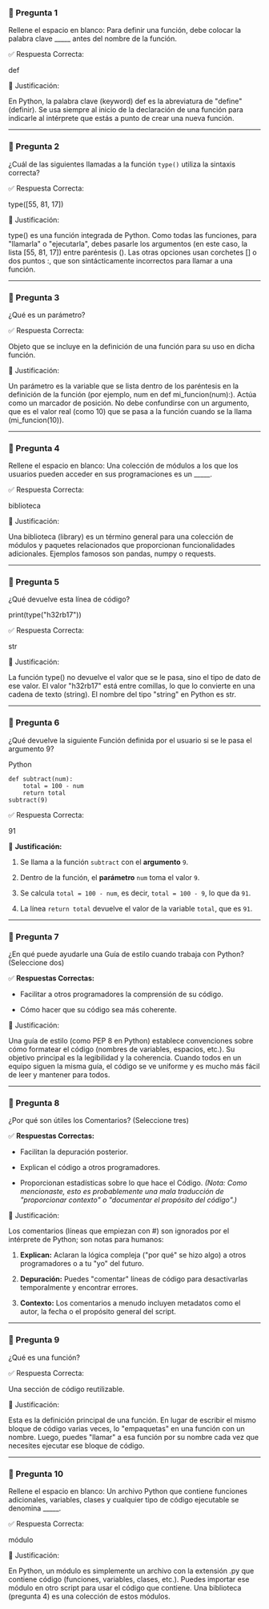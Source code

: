 

### 🧠 Pregunta 1

Rellene el espacio en blanco: Para definir una función, debe colocar la palabra clave _____ antes del nombre de la función.

✅ Respuesta Correcta:

def

📘 Justificación:

En Python, la palabra clave (keyword) def es la abreviatura de "define" (definir). Se usa siempre al inicio de la declaración de una función para indicarle al intérprete que estás a punto de crear una nueva función.

---

### 🧠 Pregunta 2

¿Cuál de las siguientes llamadas a la función `type()` utiliza la sintaxis correcta?

✅ Respuesta Correcta:

type([55, 81, 17])

📘 Justificación:

type() es una función integrada de Python. Como todas las funciones, para "llamarla" o "ejecutarla", debes pasarle los argumentos (en este caso, la lista [55, 81, 17]) entre paréntesis (). Las otras opciones usan corchetes [] o dos puntos :, que son sintácticamente incorrectos para llamar a una función.

---

### 🧠 Pregunta 3

¿Qué es un parámetro?

✅ Respuesta Correcta:

Objeto que se incluye en la definición de una función para su uso en dicha función.

📘 Justificación:

Un parámetro es la variable que se lista dentro de los paréntesis en la definición de la función (por ejemplo, num en def mi_funcion(num):). Actúa como un marcador de posición. No debe confundirse con un argumento, que es el valor real (como 10) que se pasa a la función cuando se la llama (mi_funcion(10)).

---

### 🧠 Pregunta 4

Rellene el espacio en blanco: Una colección de módulos a los que los usuarios pueden acceder en sus programaciones es un _____.

✅ Respuesta Correcta:

biblioteca

📘 Justificación:

Una biblioteca (library) es un término general para una colección de módulos y paquetes relacionados que proporcionan funcionalidades adicionales. Ejemplos famosos son pandas, numpy o requests.

---

### 🧠 Pregunta 5

¿Qué devuelve esta línea de código?

print(type("h32rb17"))

✅ Respuesta Correcta:

str

📘 Justificación:

La función type() no devuelve el valor que se le pasa, sino el tipo de dato de ese valor. El valor "h32rb17" está entre comillas, lo que lo convierte en una cadena de texto (string). El nombre del tipo "string" en Python es str.

---

### 🧠 Pregunta 6

¿Qué devuelve la siguiente Función definida por el usuario si se le pasa el argumento 9?

Python

```
def subtract(num):
    total = 100 - num
    return total
subtract(9)
```

✅ Respuesta Correcta:

91

📘 **Justificación:**

1. Se llama a la función `subtract` con el **argumento** `9`.
    
2. Dentro de la función, el **parámetro** `num` toma el valor `9`.
    
3. Se calcula `total = 100 - num`, es decir, `total = 100 - 9`, lo que da `91`.
    
4. La línea `return total` devuelve el valor de la variable `total`, que es `91`.
    

---

### 🧠 Pregunta 7

¿En qué puede ayudarle una Guía de estilo cuando trabaja con Python? (Seleccione dos)

✅ **Respuestas Correctas:**

- Facilitar a otros programadores la comprensión de su código.
    
- Cómo hacer que su código sea más coherente.
    

📘 Justificación:

Una guía de estilo (como PEP 8 en Python) establece convenciones sobre cómo formatear el código (nombres de variables, espacios, etc.). Su objetivo principal es la legibilidad y la coherencia. Cuando todos en un equipo siguen la misma guía, el código se ve uniforme y es mucho más fácil de leer y mantener para todos.

---

### 🧠 Pregunta 8

¿Por qué son útiles los Comentarios? (Seleccione tres)

✅ **Respuestas Correctas:**

- Facilitan la depuración posterior.
    
- Explican el código a otros programadores.
    
- Proporcionan estadísticas sobre lo que hace el Código. _(Nota: Como mencionaste, esto es probablemente una mala traducción de "proporcionar contexto" o "documentar el propósito del código".)_
    

📘 Justificación:

Los comentarios (líneas que empiezan con #) son ignorados por el intérprete de Python; son notas para humanos:

1. **Explican:** Aclaran la lógica compleja ("por qué" se hizo algo) a otros programadores o a tu "yo" del futuro.
    
2. **Depuración:** Puedes "comentar" líneas de código para desactivarlas temporalmente y encontrar errores.
    
3. **Contexto:** Los comentarios a menudo incluyen metadatos como el autor, la fecha o el propósito general del script.
    

---

### 🧠 Pregunta 9

¿Qué es una función?

✅ Respuesta Correcta:

Una sección de código reutilizable.

📘 Justificación:

Esta es la definición principal de una función. En lugar de escribir el mismo bloque de código varias veces, lo "empaquetas" en una función con un nombre. Luego, puedes "llamar" a esa función por su nombre cada vez que necesites ejecutar ese bloque de código.

---

### 🧠 Pregunta 10

Rellene el espacio en blanco: Un archivo Python que contiene funciones adicionales, variables, clases y cualquier tipo de código ejecutable se denomina _____.

✅ Respuesta Correcta:

módulo

📘 Justificación:

En Python, un módulo es simplemente un archivo con la extensión .py que contiene código (funciones, variables, clases, etc.). Puedes importar ese módulo en otro script para usar el código que contiene. Una biblioteca (pregunta 4) es una colección de estos módulos.